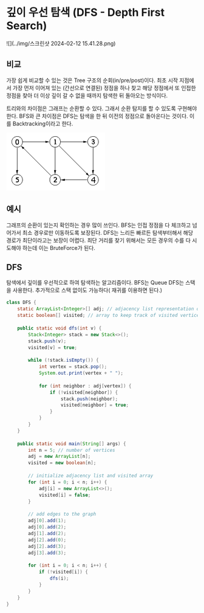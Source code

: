 # 깊이 우선 탐색 (DFS - Depth First Search)
![](../img/스크린샷 2024-02-12 15.41.28.png)
## 비교
가장 쉽게 비교할 수 있는 것은 Tree 구조의 순회(in/pre/post)이다.
최초 시작 지점에서 가장 먼저 이어져 있는 (간선으로 연결된) 정점을 하나 찾고 해당 정점에서 또 인접한 정점을 찾아 더 이상 깊이 갈 수 없을 때까지 탐색한 뒤
돌아오는 방식이다.

트리와의 차이점은 그래프는 순환할 수 있다. 그래서 순환 탐지를 할 수 있도록 구현해야 한다.
BFS와 큰 차이점은 DFS는 탐색을 한 뒤 이전의 정점으로 돌아온다는 것이다. 이를 Backtracking이라고 한다.

![](../img/img-1.gif)

## 예시
그래프의 순환이 있는지 확인하는 경우 많이 쓰인다.
BFS는 인접 정점을 다 체크하고 넘어가서 최소 경우로만 이동하도록 보장된다.
DFS는 느리든 빠르든 탐색부터해서 해당 경로가 최단이라고는 보장이 어렵다. 최단 거리를 찾기 위해서는 모든 경우의 수를 다 시도해야 하는데 이는 BruteForce가 된다.


## DFS
탐색에서 깊이를 우선적으로 하여 탐색하는 알고리즘이다. 
BFS는 Queue DFS는 스택을 사용한다. 추가적으로 스택 없이도 가능하다( 재귀를 이용하면 된다.)


```java
class DFS {
    static ArrayList<Integer>[] adj; // adjacency list representation of the graph
    static boolean[] visited; // array to keep track of visited vertices

    public static void dfs(int v) {
        Stack<Integer> stack = new Stack<>();
        stack.push(v);
        visited[v] = true;

        while (!stack.isEmpty()) {
            int vertex = stack.pop();
            System.out.print(vertex + " ");

            for (int neighbor : adj[vertex]) {
                if (!visited[neighbor]) {
                    stack.push(neighbor);
                    visited[neighbor] = true;
                }
            }
        }
    }

    public static void main(String[] args) {
        int n = 5; // number of vertices
        adj = new ArrayList[n];
        visited = new boolean[n];

        // initialize adjacency list and visited array
        for (int i = 0; i < n; i++) {
            adj[i] = new ArrayList<>();
            visited[i] = false;
        }

        // add edges to the graph
        adj[0].add(1);
        adj[0].add(2);
        adj[1].add(2);
        adj[2].add(0);
        adj[2].add(3);
        adj[3].add(3);

        for (int i = 0; i < n; i++) {
            if (!visited[i]) {
                dfs(i);
            }
        }
    }
}
```